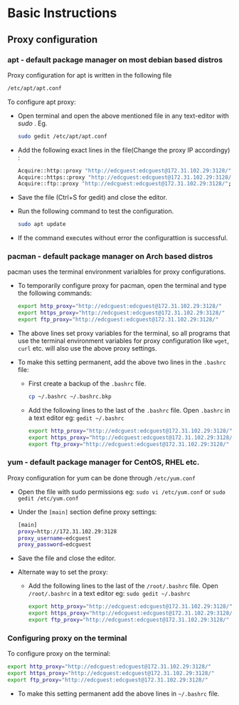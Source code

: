 # Basic Instructions

## Proxy configuration

### apt - default package manager on most debian based distros

Proxy configuration for apt is written in the following file

```bash
/etc/apt/apt.conf
```

To configure apt proxy:
*  Open terminal and open the above mentioned file in any text-editor with _sudo_ . Eg.

    ```bash
    sudo gedit /etc/apt/apt.conf
    ```

* Add the following exact lines in the file(Change the proxy IP accordingy) :

    ```bash
    Acquire::http::proxy "http://edcguest:edcguest@172.31.102.29:3128/";
    Acquire::https::proxy "http://edcguest:edcguest@172.31.102.29:3128/";
    Acquire::ftp::proxy "http://edcguest:edcguest@172.31.102.29:3128/";
    ```

* Save the file (Ctrl+S for gedit) and close the editor.
* Run the following command to test the configuration.

    ```bash
    sudo apt update
    ```

* If the command executes without error the configurattion is successful.


### pacman - default package manager on Arch based distros
pacman uses the terminal environment varialbles for proxy configurations.

* To temporarily configure proxy for pacman, open the terminal and type the following commands:

    ```bash
    export http_proxy="http://edcguest:edcguest@172.31.102.29:3128/"
    export https_proxy="http://edcguest:edcguest@172.31.102.29:3128/"
    export ftp_proxy="http://edcguest:edcguest@172.31.102.29:3128/"
    ```

* The above lines set proxy variables for the terminal, so all programs that use the terminal environment variables for proxy configuration like `wget`, `curl` etc. will also use the above proxy settings.

* To make this setting permanent, add the above two lines in the `.bashrc` file:
    * First create a backup of the `.bashrc` file.

        ```bash
        cp ~/.bashrc ~/.bashrc.bkp
        ```

    * Add the following lines to the last of the `.bashrc` file. Open `.bashrc` in a text editor eg: `gedit ~/.bashrc`

        ```bash
        export http_proxy="http://edcguest:edcguest@172.31.102.29:3128/"
        export https_proxy="http://edcguest:edcguest@172.31.102.29:3128/"
        export ftp_proxy="http://edcguest:edcguest@172.31.102.29:3128/"
        ```

### yum - default package manager for CentOS, RHEL etc.

Proxy configuration for yum can be done through `/etc/yum.conf`
* Open the file with sudo permissions eg: `sudo vi /etc/yum.conf` or `sudo gedit /etc/yum.conf`
* Under the `[main]` section define proxy settings:

    ```bash
    [main]
    proxy=http://172.31.102.29:3128
    proxy_username=edcguest
    proxy_password=edcguest
    ```

* Save the file and close the editor.

* Alternate way to set the proxy:
    * Add the following lines to the last of the `/root/.bashrc` file. Open `/root/.bashrc` in a text editor eg: `sudo gedit ~/.bashrc`

        ```bash
        export http_proxy="http://edcguest:edcguest@172.31.102.29:3128/"
        export https_proxy="http://edcguest:edcguest@172.31.102.29:3128/"
        export ftp_proxy="http://edcguest:edcguest@172.31.102.29:3128/"
        ```

### Configuring proxy on the terminal

To configure proxy on the terminal:

```bash
export http_proxy="http://edcguest:edcguest@172.31.102.29:3128/"
export https_proxy="http://edcguest:edcguest@172.31.102.29:3128/"
export ftp_proxy="http://edcguest:edcguest@172.31.102.29:3128/"
```

* To make this setting permanent add the above lines in `~/.bashrc` file.
